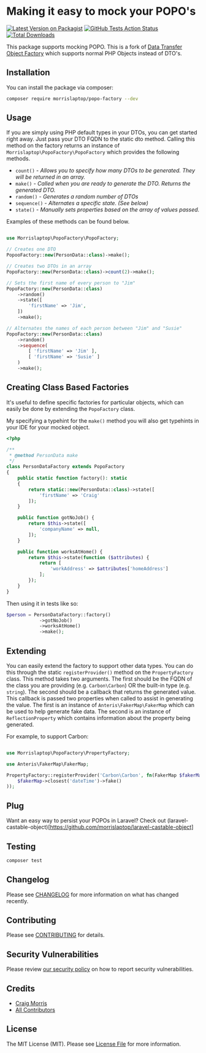 # Making it easy to mock your POPO's

[![Latest Version on Packagist](https://img.shields.io/packagist/v/morrislaptop/popo-factory.svg?style=flat-square)](https://packagist.org/packages/morrislaptop/popo-factory)
[![GitHub Tests Action Status](https://img.shields.io/github/workflow/status/morrislaptop/popo-factory/Tests?label=tests)](https://github.com/morrislaptop/popo-factory/actions?query=workflow%3ATests+branch%3Amaster)
[![Total Downloads](https://img.shields.io/packagist/dt/morrislaptop/popo-factory.svg?style=flat-square)](https://packagist.org/packages/morrislaptop/popo-factory)

This package supports mocking POPO. This is a fork of [Data Transfer Object Factory](https://github.com/anteris-dev/data-transfer-object-factory) which supports normal 
PHP Objects instead of DTO's.

## Installation

You can install the package via composer:

```bash
composer require morrislaptop/popo-factory --dev
```

## Usage

If you are simply using PHP default types in your DTOs, you can get started right away. Just pass your DTO FQDN to the static dto method. Calling this method on the factory returns an instance of `Morrislaptop\PopoFactory\PopoFactory` which provides the following methods.

- `count()` - _Allows you to specify how many DTOs to be generated. They will be returned in an array._
- `make()` - _Called when you are ready to generate the DTO. Returns the generated DTO._
- `random()` - _Generates a random number of DTOs_
- `sequence()` - _Alternates a specific state. (See below)_
- `state()` - _Manually sets properties based on the array of values passed._

Examples of these methods can be found below.

```php

use Morrislaptop\PopoFactory\PopoFactory;

// Creates one DTO
PopooFactory::new(PersonData::class)->make();

// Creates two DTOs in an array
PopoFactory::new(PersonData::class)->count(2)->make();

// Sets the first name of every person to "Jim"
PopoFactory::new(PersonData::class)
    ->random()
    ->state([
        'firstName' => 'Jim',
    ])
    ->make();

// Alternates the names of each person between "Jim" and "Susie"
PopoFactory::new(PersonData::class)
    ->random()
    ->sequence(
        [ 'firstName' => 'Jim' ],
        [ 'firstName' => 'Susie' ]
    )
    ->make();

```

## Creating Class Based Factories

It's useful to define specific factories for particular objects, which can easily be done by extending the `PopoFactory` class. 

My specifying a typehint for the `make()` method you will also get typehints in your IDE for your mocked object.

```php
<?php

/**
 * @method PersonData make
 */
class PersonDataFactory extends PopoFactory
{
    public static function factory(): static
    {
        return static::new(PersonData::class)->state([
            'firstName' => 'Craig'
        ]);
    }

    public function gotNoJob() {
        return $this->state([
            'companyName' => null,
        ]);
    }

    public function worksAtHome() {
        return $this->state(function ($attributes) {
            return [
                'workAddress' => $attributes['homeAddress']
            ];
        });
    }
}
```

Then using it in tests like so:

```php
$person = PersonDataFactory::factory()
            ->gotNoJob()
            ->worksAtHome()
            ->make();
```


## Extending

You can easily extend the factory to support other data types. You can do this through the static `registerProvider()` method on the `PropertyFactory` class. This method takes two arguments. The first should be the FQDN of the class you are providing (e.g. `Carbon\Carbon`) OR the built-in type (e.g. `string`). The second should be a callback that returns the generated value. This callback is passed two properties when called to assist in generating the value. The first is an instance of `Anteris\FakerMap\FakerMap` which can be used to help generate fake data. The second is an instance of `ReflectionProperty` which contains information about the property being generated.

For example, to support Carbon:

```php

use Morrislaptop\PopoFactory\PropertyFactory;

use Anteris\FakerMap\FakerMap;

PropertyFactory::registerProvider('Carbon\Carbon', fn(FakerMap $fakerMap) => Carbon::parse(
    $fakerMap->closest('dateTime')->fake()
));

```

## Plug

Want an easy way to persist your POPOs in Laravel? Check out (laravel-castable-object)[https://github.com/morrislaptop/laravel-castable-object]

## Testing

```bash
composer test
```

## Changelog

Please see [CHANGELOG](CHANGELOG.md) for more information on what has changed recently.

## Contributing

Please see [CONTRIBUTING](.github/CONTRIBUTING.md) for details.

## Security Vulnerabilities

Please review [our security policy](../../security/policy) on how to report security vulnerabilities.

## Credits

- [Craig Morris](https://github.com/morrislaptop)
- [All Contributors](../../contributors)

## License

The MIT License (MIT). Please see [License File](LICENSE.md) for more information.
